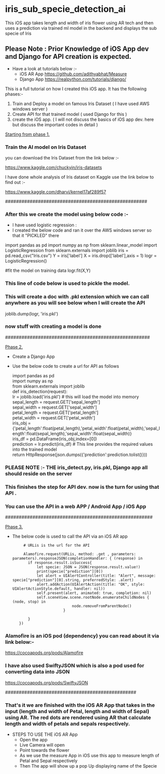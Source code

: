# iris_sub_specie_detection_ai
This iOS app takes length and width of iris flower using AR tech and then uses a prediction via trained ml model in the backend and displays the sub specie of Iris

## Please Note : Prior Knowledge of iOS App dev and Django for API creation is expected.
 - Have a look at tutorials below :-
   - iOS AR App
     https://github.com/adithyabhat/Measure
   - Django App
     https://realpython.com/tutorials/django/
     
     
This is a full tutorial on how I created this iOS app. It has the following phases:- <br>
1. Train and Deploy a model on famous Iris Dataset ( I have used AWS windows server ) <br>
2. Create API for that trained model ( used Django for this ) <br>
3. create the iOS app. ( I will not discuss the basics of iOS app dev. here but discuss the important codes in detail ) <br>

<u>Starting from phase 1.</u> <br>
 
### Train the AI model on Iris Dataset

you can download the Iris Dataset from the link below :- <br>

https://www.kaggle.com/chuckyin/iris-datasets

I have done whole analysis of Iris dataset on Kaggle use the link below to find out :- <br>

https://www.kaggle.com/dharvi/kernel17af289f57

####################################################

### After this we create the model using below code :-
  - I have used logistic regression :
  - I created the below code and ran it over the AWS windows server so that it "PICKLED" there <br>
  
import pandas as pd
import numpy as np
from sklearn.linear_model import LogisticRegression
from sklearn.externals import joblib
iris = pd.read_csv("Iris.csv")
Y = iris['label']
X = iris.drop(['label'],axis = 1)
logr = LogisticRegression()

#fit the model on training data
logr.fit(X,Y)

### This line of code below is used to pickle the model.
### This will create a doc with .pkl extension which we can call anywhere as you will see below when I will create the API
joblib.dump(logr, 'iris.pkl')

### now stuff with creating a model is done
#####################################################

<u> Phase 2. </u>

  - Create a Django App
  - Use the below code to create a url for API as follows
  
    import pandas as pd <br>
    import numpy as np  <br>
    from sklearn.externals import joblib <br>
   def iris_detection(request): <br>
      lr = joblib.load('iris.pkl') # this will load the model into memory <br>
      sepal_length = request.GET['sepal_length'] <br>
      sepal_width = request.GET['sepal_width']  <br>
      petal_length = request.GET['petal_length']  <br>
      petal_width = request.GET['petal_width']  <br>
      iris_obj =       {'petal_length':float(petal_length),'petal_width':float(petal_width),'sepal_length':float(sepal_length),'sepal_width':float(sepal_width)} <br>
      iris_df = pd.DataFrame(iris_obj,index=[0])  <br>
      prediction = lr.predict(iris_df) # This line provides the required values into the trained model  <br>
      return HttpResponse(json.dumps({'prediction':prediction.tolist()}))  <br>
    
  ### PLEASE NOTE :- THE iris_detect.py, iris.pkl, Django app all should reside on the server
  
  ### This finishes the step for API dev. now is the turn for using that API .
  
  ### You can use the API in a web APP / Android App / iOS App
######################################################
    
  <u> Phase 3. </u>
  
   - The below code is used to call the API via an iOS AR app
   
              # URLis is the url for the API
              
              Alamofire.request(URLis, method: .get , parameters: parameters).responseJSON(completionHandler: { (response) in
                if response.result.isSuccess{
                    let specie: JSON = JSON(response.result.value!)
                    print(specie["prediction"][0])
                    let alert = UIAlertController(title: "Alert", message: specie["prediction"][0].string, preferredStyle: .alert)
                    alert.addAction(UIAlertAction(title: "OK", style: UIAlertActionStyle.default, handler: nil))
                    self.present(alert, animated: true, completion: nil)
                    self.sceneView.scene.rootNode.enumerateChildNodes { (node, stop) in
                                    node.removeFromParentNode()
                                }
                    
                }
            })
            
  ### Alamofire is an iOS pod (dependency) you can read about it via link below:-
  
  https://cocoapods.org/pods/Alamofire
  
  ### I have also used SwiftyJSON which is also a pod used for converting data into JSON
  
  https://cocoapods.org/pods/SwiftyJSON
 
 
 ################################################
 
 ### That's it we are finished with the iOS AR App that takes in the input (length and width of Petal, length and width of Sepal) using AR. The red dots are rendered using AR that calculate length and width of petals and sepals respectively.
 
 - STEPS TO USE THE iOS AR App
   - Open the app
   - Live Camera will open
   - Point towards the flower
   - As we use the measure App in iOS use this app to measure length of Petal and Sepal respectively
   - Then The app will show up a pop Up displaying name of the Specie

